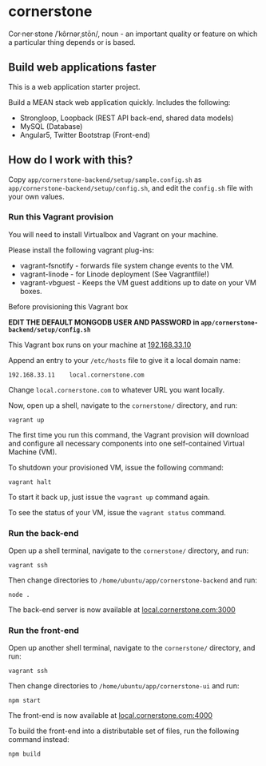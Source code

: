 # cornerstone
Cor·ner·stone /ˈkôrnərˌstōn/, noun - an important quality or feature on which a particular thing depends or is based.


## Build web applications faster

This is a web application starter project.

Build a MEAN stack web application quickly. Includes the following:

 * Strongloop, Loopback (REST API back-end, shared data models)
 * MySQL (Database)
 * Angular5, Twitter Bootstrap (Front-end)

## How do I work with this?

Copy `app/cornerstone-backend/setup/sample.config.sh` as `app/cornerstone-backend/setup/config.sh`, and edit the `config.sh` file with your own values.

### Run this Vagrant provision

You will need to install Virtualbox and Vagrant on your machine.

Please install the following vagrant plug-ins:

 * vagrant-fsnotify - forwards file system change events to the VM.
 * vagrant-linode - for Linode deployment (See Vagrantfile!)
 * vagrant-vbguest - Keeps the VM guest additions up to date on your VM boxes.

Before provisioning this Vagrant box

**EDIT THE DEFAULT MONGODB USER AND PASSWORD in `app/cornerstone-backend/setup/config.sh`**

This Vagrant box runs on your machine at [192.168.33.10](192.168.33.10)

Append an entry to your `/etc/hosts` file to give it a local domain name:

```
192.168.33.11    local.cornerstone.com
```

Change `local.cornerstone.com` to whatever URL you want locally.

Now, open up a shell, navigate to the `cornerstone/` directory, and run:

```
vagrant up
```

The first time you run this command, the Vagrant provision will download and configure all necessary components into one self-contained Virtual Machine (VM).

To shutdown your provisioned VM, issue the following command:

```
vagrant halt
```

To start it back up, just issue the `vagrant up` command again.

To see the status of your VM, issue the `vagrant status` command.

### Run the back-end

Open up a shell terminal, navigate to the `cornerstone/` directory, and run:

```
vagrant ssh
```

Then change directories to `/home/ubuntu/app/cornerstone-backend` and run:

```
node .
```

The back-end server is now available at [local.cornerstone.com:3000](local.cornerstone.com:3000)

### Run the front-end

Open up another shell terminal, navigate to the `cornerstone/` directory, and run:

```
vagrant ssh
```

Then change directories to `/home/ubuntu/app/cornerstone-ui` and run:

```
npm start
```

The front-end is now available at [local.cornerstone.com:4000](local.cornerstone.com:4200)

To build the front-end into a distributable set of files, run the following command instead:

```
npm build
```
